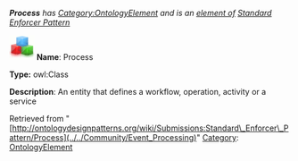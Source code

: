 ___Process__ has [Category:OntologyElement](../../Category/OntologyElement "Category:OntologyElement") and is an [element of](../../Property/ElementOf "Property:ElementOf") [Standard Enforcer Pattern](../../Submissions/Standard_Enforcer_Pattern "Submissions:Standard Enforcer Pattern")_


  




[![Class](../../images/thumb/2/27/Class.gif/45px-Class.gif)](../../Image/Class.gif "Class")
__Name__: Process 


__Type:__ owl:Class 


__Description__: An entity that defines a workflow, operation, activity or a service 





Retrieved from "[http://ontologydesignpatterns.org/wiki/Submissions:Standard\_Enforcer\_Pattern/Process](../../Community/Event_Processing)"
 [Category](http://ontologydesignpatterns.org/wiki/Special:Categories "Special:Categories"): [OntologyElement](../../Category/OntologyElement "Category:OntologyElement")